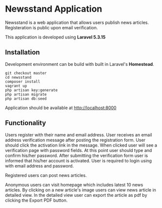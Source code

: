 # Newsstand Application

Newsstand is a web application that allows users publish news articles. Registeration is public upon email verification.

This application is developed using **Laravel 5.3.15**

## Installation

Development environment can be build with built in Laravel's **Homestead**.

```git clone https://github.com/ukbe/newsstand
git checkout master
cd newsstand
composer install
vagrant up
php artisan key:generate
php artisan migrate
php artisan db:seed
```

Application should be available at 
<http://localhost:8000>

## Functionality

Users register with their name and email address. User receives an email address verification message after posting the registration form. User should click the activation link in the message. When clicked user will see a verification page with password fields. At this point user should type and confirm his/her password. After submitting the verification form user is informed that his/her account is activated. User is required to login using with email address and password.

Registered users can post news articles.

Anonymous users can visit homepage which includes latest 10 news articles. By clicking on a new article's image users can view news article in detailed view. In the detailed view user can export the article as pdf by clicking the Export PDF button.
